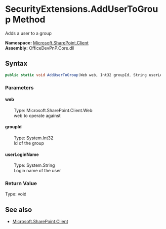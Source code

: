 # SecurityExtensions.AddUserToGroup Method  
Adds a user to a group  

**Namespace:** [Microsoft.SharePoint.Client](Microsoft.SharePoint.Client.md)  
**Assembly:** OfficeDevPnP.Core.dll  
## Syntax
```C#
public static void AddUserToGroup(Web web, Int32 groupId, String userLoginName)
```
### Parameters
#### web  
&emsp;&emsp;Type: Microsoft.SharePoint.Client.Web  
&emsp;&emsp;web to operate against  

#### groupId  
&emsp;&emsp;Type: System.Int32  
&emsp;&emsp;Id of the group  

#### userLoginName  
&emsp;&emsp;Type: System.String  
&emsp;&emsp;Login name of the user  

### Return Value
Type: void  

## See also
- [Microsoft.SharePoint.Client](Microsoft.SharePoint.Client.md)
